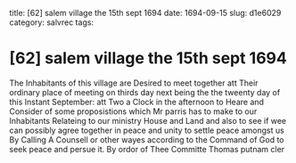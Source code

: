 title: [62] salem village the 15th sept 1694
date: 1694-09-15
slug: d1e6029
category: salvrec
tags: 


<div markdown class="doc" id="d1e6029">


# [62] salem village the 15th sept 1694

The Inhabitants of this village are Desired to meet together att Their ordinary place of meeting on thirds day next being the the tweenty day of this Instant September: att Two a Clock in the afternoon to Heare and Consider of some proposistions which Mr parris has to make to our Inhabitants Relateing to our ministry House and Land and also to see if wee can possibly agree together in peace and unity to settle peace amongst us By Calling A Counsell or other wayes according to the Command of God to seek peace and persue it. By ordor of Thee Committe Thomas putnam cler
</div>